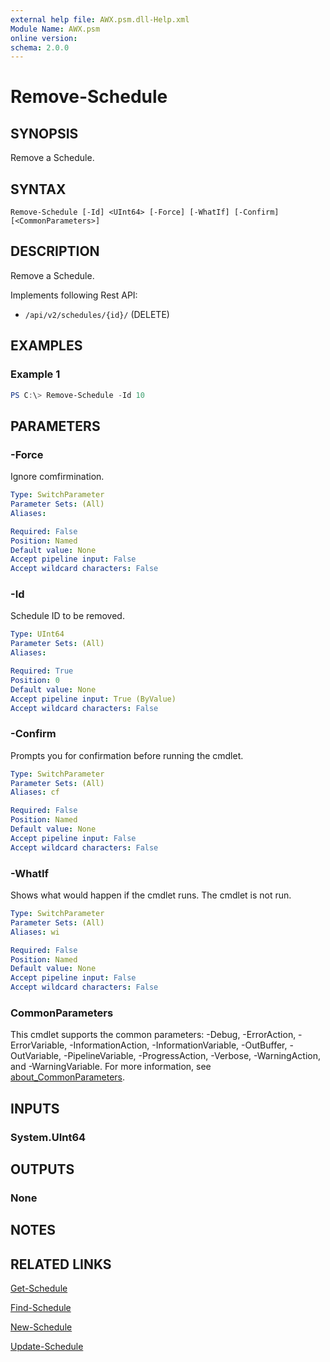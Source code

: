 ```yaml
---
external help file: AWX.psm.dll-Help.xml
Module Name: AWX.psm
online version:
schema: 2.0.0
---
```


# Remove-Schedule

## SYNOPSIS
Remove a Schedule.

## SYNTAX

```
Remove-Schedule [-Id] <UInt64> [-Force] [-WhatIf] [-Confirm] [<CommonParameters>]
```

## DESCRIPTION
Remove a Schedule.

Implements following Rest API:  
- `/api/v2/schedules/{id}/` (DELETE)

## EXAMPLES

### Example 1
```powershell
PS C:\> Remove-Schedule -Id 10
```

## PARAMETERS

### -Force
Ignore comfirmination.

```yaml
Type: SwitchParameter
Parameter Sets: (All)
Aliases:

Required: False
Position: Named
Default value: None
Accept pipeline input: False
Accept wildcard characters: False
```

### -Id
Schedule ID to be removed.

```yaml
Type: UInt64
Parameter Sets: (All)
Aliases:

Required: True
Position: 0
Default value: None
Accept pipeline input: True (ByValue)
Accept wildcard characters: False
```

### -Confirm
Prompts you for confirmation before running the cmdlet.

```yaml
Type: SwitchParameter
Parameter Sets: (All)
Aliases: cf

Required: False
Position: Named
Default value: None
Accept pipeline input: False
Accept wildcard characters: False
```

### -WhatIf
Shows what would happen if the cmdlet runs.
The cmdlet is not run.

```yaml
Type: SwitchParameter
Parameter Sets: (All)
Aliases: wi

Required: False
Position: Named
Default value: None
Accept pipeline input: False
Accept wildcard characters: False
```

### CommonParameters
This cmdlet supports the common parameters: -Debug, -ErrorAction, -ErrorVariable, -InformationAction, -InformationVariable, -OutBuffer, -OutVariable, -PipelineVariable, -ProgressAction, -Verbose, -WarningAction, and -WarningVariable. For more information, see [about_CommonParameters](http://go.microsoft.com/fwlink/?LinkID=113216).

## INPUTS

### System.UInt64
## OUTPUTS

### None
## NOTES

## RELATED LINKS

[Get-Schedule](Get-Schedule.md)

[Find-Schedule](Find-Schedule.md)

[New-Schedule](New-Schedule.md)

[Update-Schedule](Update-Schedule.md)
